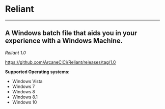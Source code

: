 # Reliant
-----------------------------------------------------------------------------
A Windows batch file that aids you in your experience with a Windows Machine.
-----------------------------------------------------------------------------

*Reliant 1.0*

https://github.com/ArcaneCiCi/Reliant/releases/tag/1.0

**Supported Operating systems:**

- Windows Vista
- Windows 7
- Windows 8
- Windows 8.1
- Windows 10

